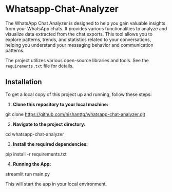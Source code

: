 # Whatsapp-Chat-Analyzer

The WhatsApp Chat Analyzer is designed to help you gain valuable insights from your WhatsApp chats. It provides various functionalities to analyze and visualize data extracted from the chat exports. This tool allows you to explore patterns, trends, and statistics related to your conversations, helping you understand your messaging behavior and communication patterns.

The project utilizes various open-source libraries and tools. See the `requirements.txt` file for details.

## Installation

To get a local copy of this project up and running, follow these steps:

1. **Clone this repository to your local machine:**

git clone https://github.com/nishanttg/whatsapp-chat-analyzer.git


2. **Navigate to the project directory:**

cd whatsapp-chat-analyzer


3. **Install the required dependencies:**

pip install -r requirements.txt


4. **Running the App:**

streamlit run main.py


This will start the app in your local environment.
